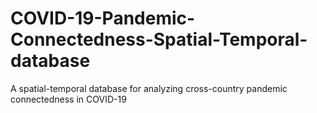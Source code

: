 # COVID-19-Pandemic-Connectedness-Spatial-Temporal-database
A spatial-temporal database for analyzing cross-country pandemic connectedness in COVID-19
